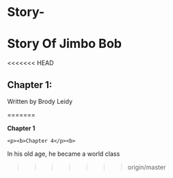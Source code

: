 # Story-
<HTML>
	<HEAD>
		<TITLE>
		Story Time
		</TITLE>
		</HEAD>
<BODY>
   <H1>Story Of Jimbo Bob</H1>
<<<<<<< HEAD
	<H2>Chapter 1:</H2>
	<p>Written by Brody Leidy</p>
=======
	<p><b>Chapter 1</b></P>
	
	
	
	
	
	<p><b>Chapter 4</p><b>
In his old age, he became a world class 	
>>>>>>> origin/master
</BODY>
</HTML>
